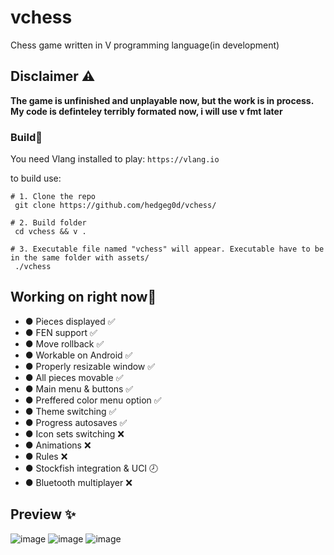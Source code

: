 # vchess
Chess game written in V programming language(in development)

## Disclaimer ⚠️
**The game is unfinished and unplayable now, but the work is in process.
  My code is definteley terribly formated now, i will use v fmt later**

### Build🔨

You need Vlang installed to play: `https://vlang.io`

to build use:
```
# 1. Clone the repo
 git clone https://github.com/hedgeg0d/vchess/
 
# 2. Build folder
 cd vchess && v .

# 3. Executable file named "vchess" will appear. Executable have to be in the same folder with assets/
 ./vchess
```

## Working on right now🔧
- ● Pieces displayed            ✅
- ● FEN support                 ✅
- ● Move rollback               ✅
- ● Workable on Android         ✅
- ● Properly resizable window   ✅
- ● All pieces movable          ✅
- ● Main menu & buttons         ✅
- ● Preffered color menu option ✅
- ● Theme switching             ✅
- ● Progress autosaves          ✅
- ● Icon sets switching         ❌
- ● Animations                  ❌
- ● Rules                       ❌
- ● Stockfish integration & UCI 🕗
- ● Bluetooth multiplayer       ❌

## Preview ✨
![image](https://user-images.githubusercontent.com/83360271/221190798-905c4632-a171-462f-9f60-eb088751c0c9.png)
![image](https://user-images.githubusercontent.com/83360271/221369701-d6d17790-4706-4c41-ae77-c721fcb1ca35.png)
![image](https://user-images.githubusercontent.com/83360271/221191050-430a21e7-f946-4a9e-bf5b-a98c8d285b38.png)

